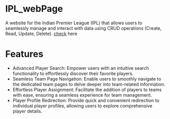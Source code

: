 # IPL_webPage
A website for the Indian Premier League (IPL) that allows users to seamlessly manage and interact with data using CRUD operations (Create, Read, Update, Delete).
<a href='https://ipl-webpage.glitch.me/'>check</a> here

# Features
- Advanced Player Search: Empower users with an intuitive search functionality to effortlessly discover their favorite players.
- Seamless Team Page Navigation: Enable users to smoothly navigate to the dedicated team pages to delve deeper into team-related information.
- Effortless Player Assignment: Facilitate the addition of players to teams with ease, ensuring a seamless experience for team management.
- Player Profile Redirection: Provide quick and convenient redirection to individual player profiles, allowing users to explore comprehensive player details.
